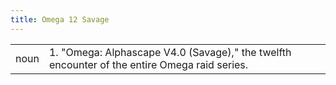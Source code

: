 ```yaml
---
title: Omega 12 Savage
---
```

| | |
| --- | --- |
| noun | 1.  	"Omega: Alphascape V4.0 (Savage)," the twelfth encounter of the entire Omega raid series.	|

